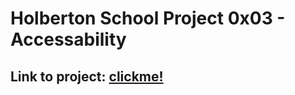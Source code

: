 # Holberton School Project 0x03 - Accessability
## Link to project: [clickme!](https://intranet.hbtn.io/projects/1684)
